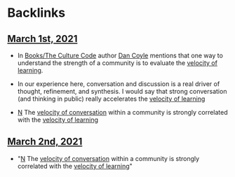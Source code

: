 
# Backlinks
## [March 1st, 2021](<March 1st, 2021.md>)
- In [Books/The Culture Code](<Books/The Culture Code.md>) author [Dan Coyle](<Dan Coyle.md>) mentions that one way to understand the strength of a community is to evaluate the [velocity of learning](<velocity of learning.md>).

- In our experience here, conversation and discussion is a real driver of thought, refinement, and synthesis. I would say that strong conversation (and thinking in public) really accelerates the [velocity of learning](<velocity of learning.md>)

- [N](<N.md>) The [velocity of conversation](<velocity of conversation.md>) within a community is strongly correlated with the [velocity of learning](<velocity of learning.md>)

## [March 2nd, 2021](<March 2nd, 2021.md>)
- "[N](<N.md>) The [velocity of conversation](<velocity of conversation.md>) within a community is strongly correlated with the [velocity of learning](<velocity of learning.md>)"

